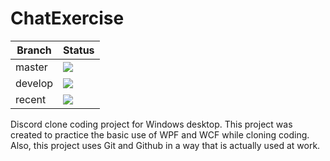 # ChatExercise

Branch | Status
--- | ---
master | ![](https://img.shields.io/appveyor/ci/Kyurenpoto/ChatExercise/master.svg?style=popout)
develop | ![](https://img.shields.io/appveyor/ci/Kyurenpoto/ChatExercise/develop.svg?style=popout)
recent | ![](https://img.shields.io/appveyor/ci/Kyurenpoto/ChatExercise.svg?style=popout)

Discord clone coding project for Windows desktop. This project was created to practice the basic use of WPF and WCF while cloning coding. Also, this project uses Git and Github in a way that is actually used at work.

